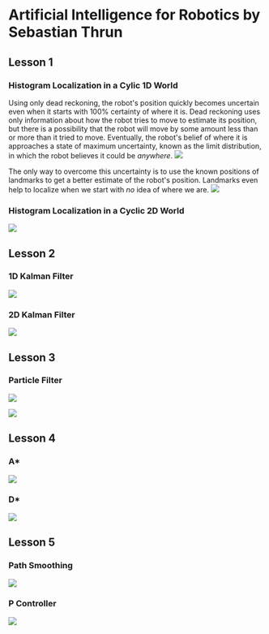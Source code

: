 # Artificial Intelligence for Robotics by Sebastian Thrun

## Lesson 1
### Histogram Localization in a Cylic 1D World
Using only dead reckoning, the robot's position quickly becomes uncertain even when it starts with 100% certainty of where it is. Dead reckoning uses only information about how the robot tries to move to estimate its position, but there is a possibility that the robot will move by some amount less than or more than it tried to move. Eventually, the robot's belief of where it is approaches a state of maximum uncertainty, known as the limit distribution, in which the robot believes it could be _anywhere_.
![](https://github.com/daniel-s-ingram/ai_for_robotics/blob/master/1_HistogramFilter/only_move.gif)

The only way to overcome this uncertainty is to use the known positions of landmarks to get a better estimate of the robot's position. Landmarks even help to localize when we start with _no_ idea of where we are. 
![](https://github.com/daniel-s-ingram/ai_for_robotics/blob/master/1_HistogramFilter/sense_and_move.gif)

### Histogram Localization in a Cyclic 2D World
![](https://github.com/daniel-s-ingram/ai_for_robotics/blob/master/1_HistogramFilter/localization_2d.gif)

## Lesson 2
### 1D Kalman Filter
![](https://github.com/daniel-s-ingram/ai_for_robotics/blob/master/2_KalmanFilter/kalman_1d.gif)

### 2D Kalman Filter
![](https://github.com/daniel-s-ingram/ai_for_robotics/blob/master/2_KalmanFilter/kalman_2d.gif)

## Lesson 3
### Particle Filter
![](https://github.com/daniel-s-ingram/ai_for_robotics/blob/master/3_ParticleFilter/particle_filter.gif)

![](https://github.com/daniel-s-ingram/ai_for_robotics/blob/master/3_ParticleFilter/car.gif)

## Lesson 4
### A*
![](https://github.com/daniel-s-ingram/ai_for_robotics/blob/master/4_Search/astar_grid.gif)

### D*
![](https://github.com/daniel-s-ingram/ai_for_robotics/blob/master/4_Search/dstar_grid.gif)

## Lesson 5
### Path Smoothing
![](https://github.com/daniel-s-ingram/ai_for_robotics/blob/master/5_PID/path_smoothing.gif)

### P Controller
![](https://github.com/daniel-s-ingram/ai_for_robotics/blob/master/5_PID/p_controller.gif)
